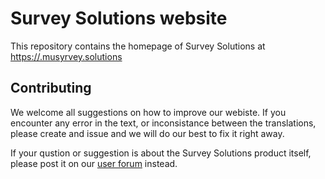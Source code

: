 # Survey Solutions website

This repository contains the homepage of Survey Solutions at [https://.musyrvey.solutions](https://mysurvey.solutions)

## Contributing

We welcome all suggestions on how to improve our webiste. If you encounter any error in the text, or inconsistance between the translations,
please create and issue and we will do our best to fix it right away.

If your qustion or suggestion is about the Survey Solutions product itself, please post it on our [user forum](https://forum.mysurvey.solutions) instead.